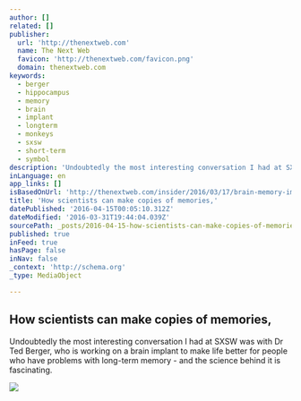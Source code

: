 ```yaml
---
author: []
related: []
publisher:
  url: 'http://thenextweb.com'
  name: The Next Web
  favicon: 'http://thenextweb.com/favicon.png'
  domain: thenextweb.com
keywords:
  - berger
  - hippocampus
  - memory
  - brain
  - implant
  - longterm
  - monkeys
  - sxsw
  - short-term
  - symbol
description: 'Undoubtedly the most interesting conversation I had at SXSW was with Dr Ted Berger, who is working on a brain implant to make life better for people who have problems with long-term memory - and the science behind it is fascinating.'
inLanguage: en
app_links: []
isBasedOnUrl: 'http://thenextweb.com/insider/2016/03/17/brain-memory-implants/'
title: 'How scientists can make copies of memories,'
datePublished: '2016-04-15T00:05:10.312Z'
dateModified: '2016-03-31T19:44:04.039Z'
sourcePath: _posts/2016-04-15-how-scientists-can-make-copies-of-memories.md
published: true
inFeed: true
hasPage: false
inNav: false
_context: 'http://schema.org'
_type: MediaObject

---
```

<article style=""><h1>How scientists can make copies of memories,</h1><p>Undoubtedly the most interesting conversation I had at SXSW was with Dr Ted Berger, who is working on a brain implant to make life better for people who have problems with long-term memory - and the science behind it is fascinating.</p><img src="http://cdn1.tnwcdn.com/wp-content/blogs.dir/1/files/2016/03/brain.jpg" /></article>